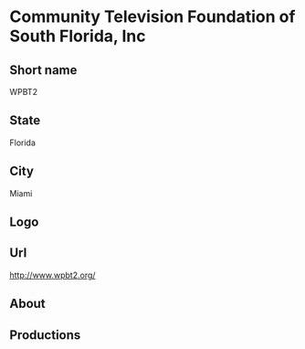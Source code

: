 # Community Television Foundation of South Florida, Inc

## Short name

WPBT2

## State

Florida

## City

Miami

## Logo



## Url

http://www.wpbt2.org/

## About



## Productions



